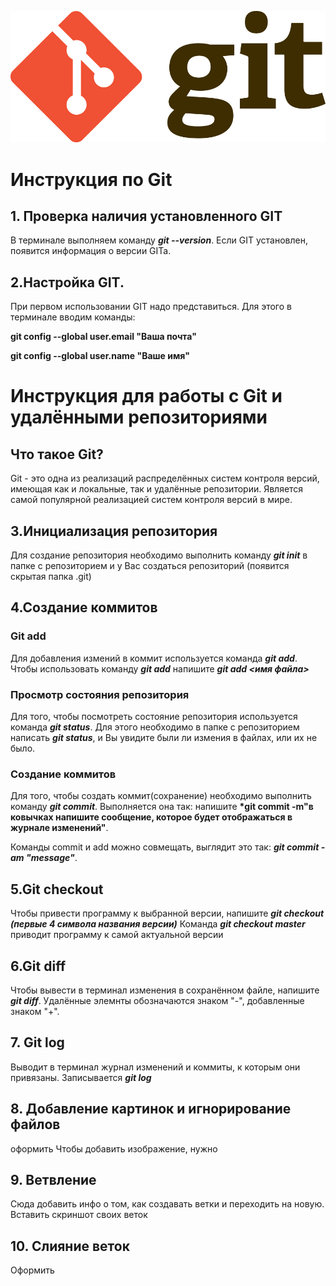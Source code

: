 ![гит лого](Git-Logo-2Color.png) 
# Инструкция по Git 
## 1. Проверка наличия установленного GIT
В терминале выполняем команду __*git --version*__. Если GIT установлен, появится информация о версии GITa.
## 2.Настройка GIT.

При первом использовании GIT надо представиться. Для этого в терминале вводим команды:

__git config --global user.email "Ваша почта"__

**git config --global user.name "Ваше имя"**
# Инструкция для работы с Git и удалёнными репозиториями

## Что такое Git?
Git - это одна из реализаций распределённых систем контроля версий, имеющая как и локальные, так и удалённые репозитории. Является самой популярной реализацией систем контроля версий в мире. 
 ## 3.Инициализация репозитория
Для создание репозитория необходимо выполнить команду __*git init*__ в папке с репозиторием и у Вас создаться репозиторий (появится скрытая папка .git)

## 4.Создание коммитов

### Git add
Для добавления измений в коммит используется команда __*git add*__. Чтобы использовать команду __*git add*__ напишите __*git add <имя файла>*__

### Просмотр состояния репозитория
 Для того, чтобы посмотреть состояние репозитория используется команда __*git status*__. Для этого необходимо в папке с репозиторием написать __*git status*__, и Вы увидите были ли измения в файлах, или их не было.
### Создание коммитов
 Для того, чтобы создать коммит(сохранение) необходимо выполнить команду __*git commit*__. Выполняется она так: напишите __*git commit -m"в ковычках напишите сообщение, которое будет отображаться в журнале изменений"__.

 Команды commit и add можно совмещать, выглядит это так: __*git commit -am "message"*__.
## 5.Git checkout
Чтобы привести программу к выбранной версии, напишите __*git checkout (первые 4 символа названия версии)*__
Команда __*git checkout master*__ приводит программу к самой актуальной версии
## 6.Git diff
Чтобы вывести в терминал изменения в сохранённом файле, напишите __*git diff*__. Удалённые элемнты обозначаются знаком "-", добавленные знаком "+".

## 7. Git log
Выводит в терминал журнал изменений и коммиты, к которым они привязаны. Записывается __*git log*__
## 8. Добавление картинок и игнорирование файлов
оформить
Чтобы добавить изображение, нужно 
## 9. Ветвление
Сюда добавить инфо о том, как создавать ветки и переходить на новую. Вставить скриншот своих веток
## 10. Слияние веток
Оформить